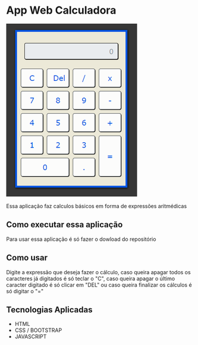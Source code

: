 # App Web Calculadora

<img src="https://github.com/Eliane-Santiago/AppWebCalculadora/blob/main/Foto_calc.png" />

Essa aplicação faz calculos básicos em forma de expressões aritmédicas

## Como executar essa aplicação

Para usar essa aplicação é só fazer o dowload do repositório

## Como usar

Digite a expressão que deseja fazer o cálculo, caso queira apagar todos os caracteres já digitados é só teclar o "C", caso queira apagar o último caracter digitado é só clicar em "DEL" ou caso queira finalizar os cálculos é só digitar o "="

## Tecnologias Aplicadas
- HTML
- CSS / BOOTSTRAP
- JAVASCRIPT
